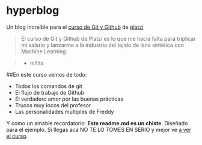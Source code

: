 # hyperblog
Un blog increíble para el [curso de Git y Github](https://platzi.com/cursos/git-github/ " curso de Git y Github") de [platzi](https://platzi.com/ "platzi")
> El curso de Git y Github de Platzi es lo que me hacía falta para triplicar mi salario
y lanzarme a la industria del tejido de lana sintética con Machine Learning

>  - niñita

##En este curso vemos de todo:
* Todos los comandos de git
* El flujo de trabajo de Github
* El verdadero amor por las buenas prácticas
* Trucos muy locos del profesor
* Las personalidades múltiples de Freddy

Y como un amable recordatorio: **Este readme.md es un chiste**. Diseñado 
para el ejemplo. Si llegas acá NO TE LO TOMES EN SERIO y mejor ve [a ver el
curso]("https:platzi.com/cursos/git-github/ "a ver el curso").
